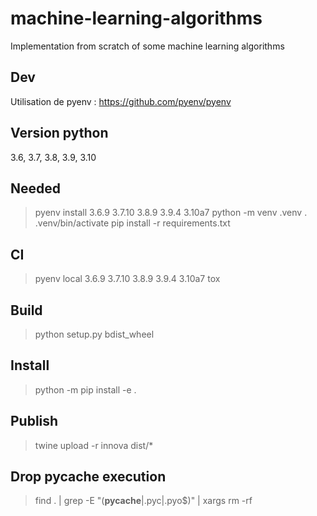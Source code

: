 # machine-learning-algorithms
Implementation from scratch of some machine learning algorithms

## Dev

Utilisation de pyenv : https://github.com/pyenv/pyenv

## Version python

3.6, 3.7, 3.8, 3.9, 3.10

## Needed

> pyenv install 3.6.9 3.7.10 3.8.9 3.9.4 3.10a7
> python -m venv .venv
> . .venv/bin/activate
> pip install -r requirements.txt

## CI

> pyenv local 3.6.9 3.7.10 3.8.9 3.9.4 3.10a7
> tox

## Build

> python setup.py bdist_wheel

## Install

> python -m pip install -e .

## Publish

> twine upload -r innova dist/*

## Drop pycache execution

> find . | grep -E "(__pycache__|\.pyc|\.pyo$)" | xargs rm -rf
